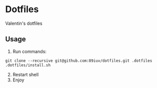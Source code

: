 # Dotfiles
Valentin's dotfiles

## Usage
1. Run commands:
```
git clone --recursive git@github.com:89iuv/dotfiles.git .dotfiles
.dotfiles/install.sh
```

2. Restart shell
3. Enjoy
